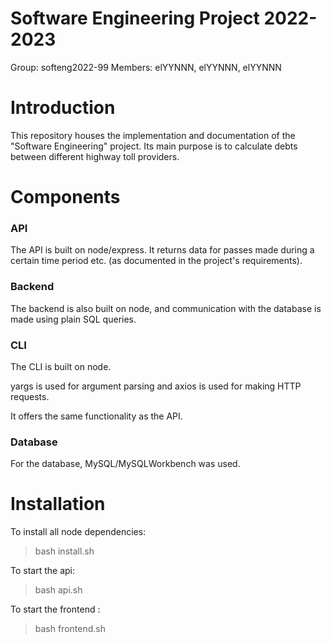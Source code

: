 # Software Engineering Project 2022-2023

Group: softeng2022-99
Members: elYYNNN, elYYNNN, elYYNNN
# Introduction

This repository houses the implementation and documentation of the "Software Engineering" project. Its main purpose is to calculate debts between different highway toll providers.

# Components

### API

The API is built on node/express. It returns data for passes made during a certain time period etc. (as documented in the project's requirements).

### Backend

The backend is also built on node, and communication with the database is made using plain SQL queries.

### CLI

The CLI is built on node.

yargs is used for argument parsing and axios is used for making HTTP requests.

It offers the same functionality as the API.

### Database

For the database, MySQL/MySQLWorkbench was used.

# Installation

To install all node dependencies:

> bash install.sh

To start the api:

> bash api.sh

To start the frontend :

> bash frontend.sh

